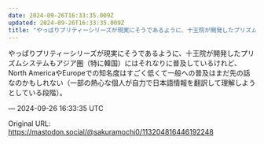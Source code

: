 ```yaml
---
date: 2024-09-26T16:33:35.009Z
updated: 2024-09-26T16:33:35.009Z
title: "やっぱりプリティーシリーズが現実にそうであるように、十王院が開発したプリズムシス[...]"
---
```


<p>やっぱりプリティーシリーズが現実にそうであるように、十王院が開発したプリズムシステムもアジア圏（特に韓国）にはそれなりに普及しているけれど、North AmericaやEuropeでの知名度はすごく低くて一般への普及はまだ先の話なのかもしれない（一部の熱心な個人が自力で日本語情報を翻訳して理解しようとしている段階）。</p>

&mdash; 2024-09-26 16:33:35 UTC

Original URL: https://mastodon.social/@sakuramochi0/113204816446192248

